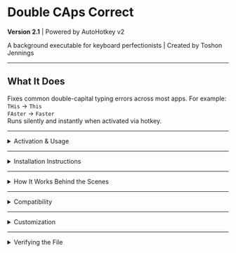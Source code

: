 # Double CAps Correct
**Version 2.1** | Powered by AutoHotkey v2

A background executable for keyboard perfectionists | Created by Toshon Jennings   

---

## What It Does
Fixes common double-capital typing errors across most apps. For example:  
`THis` → `This`  
`FAster` → `Faster`  
Runs silently and instantly when activated via hotkey.

---

<details>
<summary>Activation & Usage</summary>

**Hotkey:** `Windows Key + \`` (Win + backtick)  
Type in any app (Notepad, Word, etc.), then press the hotkey to clean up text.  

Some apps may block simulated input — see Compatibility below.

</details>

---

<details>
<summary>Installation Instructions</summary>

1. Download `DoubleCapsCorrect.exe`  
2. Save it anywhere (e.g. Desktop)  
3. Double-click to run — look for the “DoubleCapsCorrect” logo or green “H” in the system tray  
4. To auto-launch at startup:
   - Open File Explorer  
   - Type `shell:startup` in the address bar  
   - Place a shortcut to `DoubleCapsCorrect.exe` there

</details>

---

<details>
<summary>How It Works Behind the Scenes</summary>

- Selects all text in the current window (`Ctrl + A`)  
- Copies it to the clipboard (`Ctrl + C`)  
- Applies smart regex to fix doubled uppercase patterns  
- Pastes the cleaned text back (`Ctrl + V`)  

</details>

---

<details>
<summary>Compatibility</summary>

**✅ Works In:**
- Notepad, WordPad, Microsoft Word, LibreOffice Writer  
- Outlook, Obsidian, Craft, browser address bar

**❌ May Not Work In:**
- Web-based chat apps (Copilot, Discord, etc.)  
- Some email websites  
- OpenOffice Writer

</details>

---

<details>
<summary>Customization</summary>

Want a different hotkey or rule set?  
Edit the script with [AutoHotkey v2](https://www.autohotkey.com/) or contact Toshon at `toshon.tech@gmail.com`.

</details>

---

<details>
<summary>Verifying the File</summary>

You can verify this tool’s authenticity using a digital signature.

**Files Provided:**
- `DoubleCapsCorrect.exe`
- `DoubleCapsCorrect.sig`
- `Toshon_GPG_PublicKey.asc`

**Verify with:**
```bash
gpg --import Toshon_GPG_PublicKey.asc
gpg --verify DoubleCapsCorrect.sig DoubleCapsCorrect.exe
```
```
SHA256: 137d4c250f11b2415cb660cfeb8ce440f5341292f29640b09ec833af60740181
```


VirusTotal Report: https://www.virustotal.com/gui/file-analysis/ZmMzYzFmMTE3OTQ0MTFiODdiZTkzMThhYWRlOTc1YTE6MTc1Mjk0MzIzMQ==

---
© 2025 Toshon  
This utility is provided as-is. This utility is provided as-is under a GNU AFFERO GENERAL PUBLIC LICENSE.



